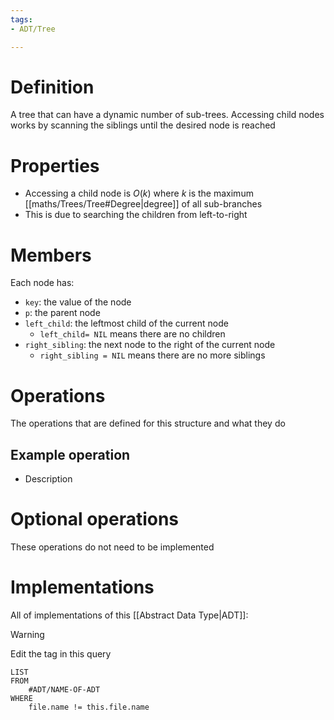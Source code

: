 ```yaml
---
tags:
- ADT/Tree

---
```

# Definition
A tree that can have a dynamic number of sub-trees. Accessing child nodes works by scanning the siblings until the desired node is reached

# Properties
- Accessing a child node is $O(k)$ where $k$ is the maximum [[maths/Trees/Tree#Degree|degree]] of all sub-branches
- This is due to searching the children from left-to-right 

# Members
Each node has:
- `key`: the value of the node
- `p`: the parent node
- `left_child`: the leftmost child of the current node
	- `left_child= NIL` means there are no children
- `right_sibling`: the next node to the right of the current node
	- `right_sibling = NIL` means there are no more siblings

# Operations
The operations that are defined for this structure and what they do

## Example operation
- Description


# Optional operations
These operations do not need to be implemented

# Implementations
All of implementations of this [[Abstract Data Type|ADT]]:

> [!WARNING]
> Edit the tag in this query
```dataview
LIST
FROM
	#ADT/NAME-OF-ADT 
WHERE
	file.name != this.file.name
`````